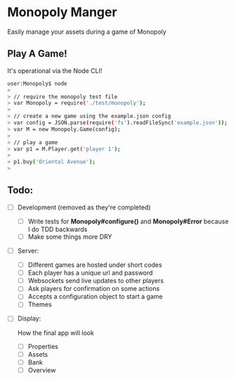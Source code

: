 Monopoly Manger
===============

Easily manage your assets during a game of Monopoly


Play A Game!
------------

It's operational via the Node CLI!

```bash
user:Monopoly$ node
> 
> // require the monopoly test file
> var Monopoly = require('./test/monopoly');
> 
> // create a new game using the example.json config
> var config = JSON.parse(require('fs').readFileSync('example.json'));
> var M = new Monopoly.Game(config);
> 
> // play a game
> var p1 = M.Player.get('player 1');
>
> p1.buy('Oriental Avenue');
> 
```


Todo:
-----

- [ ] Development (removed as they're completed)

  - [ ] Write tests for **Monopoly#configure()** and **Monopoly#Error** 
        because I do TDD backwards
  - [ ] Make some things more DRY

- [ ] Server:

  - [ ] Different games are hosted under short codes
  - [ ] Each player has a unique url and password
  - [ ] Websockets send live updates to other players
  - [ ] Ask players for confirmation on some actions
  - [ ] Accepts a configuration object to start a game
  - [ ] Themes

- [ ] Display:

  How the final app will look

  - [ ] Properties
  - [ ] Assets
  - [ ] Bank
  - [ ] Overview

